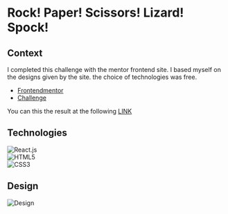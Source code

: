 # Rock! Paper! Scissors! Lizard! Spock!

## Context

I completed this challenge with the mentor frontend site.
I based myself on the designs given by the site.
the choice of technologies was free.

* [Frontendmentor](https://www.frontendmentor.io/)
* [Challenge](https://www.frontendmentor.io/challenges/rock-paper-scissors-game-pTgwgvgH)

You can this the result at the following [LINK](https://rock-paper-scissors-lizard-spock-gyur.netlify.app/)

## Technologies

![React.js](https://img.shields.io/badge/React-20232A?style=for-the-badge&logo=react&logoColor=61DAFB) <br>
![HTML5](https://img.shields.io/badge/HTML-239120?style=for-the-badge&logo=html5&logoColor=white) <br>
![CSS3](https://img.shields.io/badge/CSS-239120?&style=for-the-badge&logo=css3&logoColor=white) <br>

## Design

![Design](https://i.imgur.com/eH3Cqkb.jpg)



